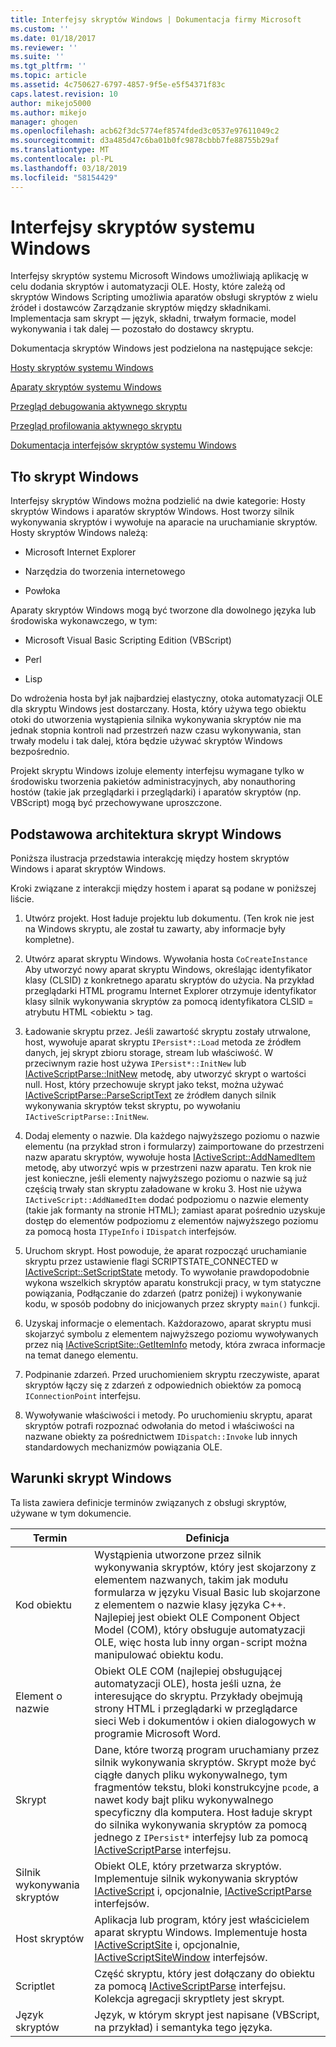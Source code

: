 ```yaml
---
title: Interfejsy skryptów Windows | Dokumentacja firmy Microsoft
ms.custom: ''
ms.date: 01/18/2017
ms.reviewer: ''
ms.suite: ''
ms.tgt_pltfrm: ''
ms.topic: article
ms.assetid: 4c750627-6797-4857-9f5e-e5f54371f83c
caps.latest.revision: 10
author: mikejo5000
ms.author: mikejo
manager: ghogen
ms.openlocfilehash: acb62f3dc5774ef8574fded3c0537e97611049c2
ms.sourcegitcommit: d3a485d47c6ba01b0fc9878cbbb7fe88755b29af
ms.translationtype: MT
ms.contentlocale: pl-PL
ms.lasthandoff: 03/18/2019
ms.locfileid: "58154429"
---
```

# <a name="windows-script-interfaces"></a>Interfejsy skryptów systemu Windows

Interfejsy skryptów systemu Microsoft Windows umożliwiają aplikację w celu dodania skryptów i automatyzacji OLE. Hosty, które zależą od skryptów Windows Scripting umożliwia aparatów obsługi skryptów z wielu źródeł i dostawców Zarządzanie skryptów między składnikami. Implementacja sam skrypt — język, składni, trwałym formacie, model wykonywania i tak dalej — pozostało do dostawcy skryptu.

Dokumentacja skryptów Windows jest podzielona na następujące sekcje:

[Hosty skryptów systemu Windows](../winscript/windows-script-hosts.md)

[Aparaty skryptów systemu Windows](../winscript/windows-script-engines.md)

[Przegląd debugowania aktywnego skryptu](../winscript/active-script-debugging-overview.md)

[Przegląd profilowania aktywnego skryptu](../winscript/active-script-profiling-overview.md)

[Dokumentacja interfejsów skryptów systemu Windows](../winscript/reference/windows-script-interfaces-reference.md)

## <a name="windows-script-background"></a>Tło skrypt Windows

Interfejsy skryptów Windows można podzielić na dwie kategorie: Hosty skryptów Windows i aparatów skryptów Windows. Host tworzy silnik wykonywania skryptów i wywołuje na aparacie na uruchamianie skryptów. Hosty skryptów Windows należą:

- Microsoft Internet Explorer

- Narzędzia do tworzenia internetowego

- Powłoka

Aparaty skryptów Windows mogą być tworzone dla dowolnego języka lub środowiska wykonawczego, w tym:

- Microsoft Visual Basic Scripting Edition (VBScript)

- Perl

- Lisp

Do wdrożenia hosta był jak najbardziej elastyczny, otoka automatyzacji OLE dla skryptu Windows jest dostarczany. Hosta, który używa tego obiektu otoki do utworzenia wystąpienia silnika wykonywania skryptów nie ma jednak stopnia kontroli nad przestrzeń nazw czasu wykonywania, stan trwały modelu i tak dalej, która będzie używać skryptów Windows bezpośrednio.

Projekt skryptu Windows izoluje elementy interfejsu wymagane tylko w środowisku tworzenia pakietów administracyjnych, aby nonauthoring hostów (takie jak przeglądarki i przeglądarki) i aparatów skryptów (np. VBScript) mogą być przechowywane uproszczone.

## <a name="windows-script-basic-architecture"></a>Podstawowa architektura skrypt Windows

Poniższa ilustracja przedstawia interakcję między hostem skryptów Windows i aparat skryptów Windows.

Kroki związane z interakcji między hostem i aparat są podane w poniższej liście.

1.  Utwórz projekt. Host ładuje projektu lub dokumentu. (Ten krok nie jest na Windows skryptu, ale został tu zawarty, aby informacje były kompletne).

2.  Utwórz aparat skryptu Windows. Wywołania hosta `CoCreateInstance` Aby utworzyć nowy aparat skryptu Windows, określając identyfikator klasy (CLSID) z konkretnego aparatu skryptów do użycia. Na przykład przeglądarki HTML programu Internet Explorer otrzymuje identyfikator klasy silnik wykonywania skryptów za pomocą identyfikatora CLSID = atrybutu HTML \<obiektu > tag.

3.  Ładowanie skryptu przez. Jeśli zawartość skryptu zostały utrwalone, host, wywołuje aparat skryptu `IPersist*::Load` metoda ze źródłem danych, jej skrypt zbioru storage, stream lub właściwość. W przeciwnym razie host używa `IPersist*::InitNew` lub [IActiveScriptParse::InitNew](../winscript/reference/iactivescriptparse-initnew.md) metodę, aby utworzyć skrypt o wartości null. Host, który przechowuje skrypt jako tekst, można używać [IActiveScriptParse::ParseScriptText](../winscript/reference/iactivescriptparse-parsescripttext.md) ze źródłem danych silnik wykonywania skryptów tekst skryptu, po wywołaniu `IActiveScriptParse::InitNew`.

4.  Dodaj elementy o nazwie. Dla każdego najwyższego poziomu o nazwie elementu (na przykład stron i formularzy) zaimportowane do przestrzeni nazw aparatu skryptów, wywołuje hosta [IActiveScript::AddNamedItem](../winscript/reference/iactivescript-addnameditem.md) metodę, aby utworzyć wpis w przestrzeni nazw aparatu. Ten krok nie jest konieczne, jeśli elementy najwyższego poziomu o nazwie są już częścią trwały stan skryptu załadowane w kroku 3. Host nie używa `IActiveScript::AddNamedItem` dodać podpoziomu o nazwie elementy (takie jak formanty na stronie HTML); zamiast aparat pośrednio uzyskuje dostęp do elementów podpoziomu z elementów najwyższego poziomu za pomocą hosta `ITypeInfo` i `IDispatch` interfejsów.

5.  Uruchom skrypt. Host powoduje, że aparat rozpocząć uruchamianie skryptu przez ustawienie flagi SCRIPTSTATE_CONNECTED w [IActiveScript::SetScriptState](../winscript/reference/iactivescript-setscriptstate.md) metody. To wywołanie prawdopodobnie wykona wszelkich skryptów aparatu konstrukcji pracy, w tym statyczne powiązania, Podłączanie do zdarzeń (patrz poniżej) i wykonywanie kodu, w sposób podobny do inicjowanych przez skrypty `main()` funkcji.

6.  Uzyskaj informacje o elementach. Każdorazowo, aparat skryptu musi skojarzyć symbolu z elementem najwyższego poziomu wywoływanych przez nią [IActiveScriptSite::GetItemInfo](../winscript/reference/iactivescriptsite-getiteminfo.md) metody, która zwraca informacje na temat danego elementu.

7.  Podpinanie zdarzeń. Przed uruchomieniem skryptu rzeczywiste, aparat skryptów łączy się z zdarzeń z odpowiednich obiektów za pomocą `IConnectionPoint` interfejsu.

8.  Wywoływanie właściwości i metody. Po uruchomieniu skryptu, aparat skryptów potrafi rozpoznać odwołania do metod i właściwości na nazwane obiekty za pośrednictwem `IDispatch::Invoke` lub innych standardowych mechanizmów powiązania OLE.

## <a name="windows-script-terms"></a>Warunki skrypt Windows

Ta lista zawiera definicje terminów związanych z obsługi skryptów, używane w tym dokumencie.

|Termin|Definicja|
|----------|----------------|
|Kod obiektu|Wystąpienia utworzone przez silnik wykonywania skryptów, który jest skojarzony z elementem nazwanych, takim jak modułu formularza w języku Visual Basic lub skojarzone z elementem o nazwie klasy języka C++. Najlepiej jest obiekt OLE Component Object Model (COM), który obsługuje automatyzacji OLE, więc hosta lub inny organ-script można manipulować obiektu kodu.|
|Element o nazwie|Obiekt OLE COM (najlepiej obsługującej automatyzacji OLE), hosta jeśli uzna, że interesujące do skryptu. Przykłady obejmują strony HTML i przeglądarki w przeglądarce sieci Web i dokumentów i okien dialogowych w programie Microsoft Word.|
|Skrypt|Dane, które tworzą program uruchamiany przez silnik wykonywania skryptów. Skrypt może być ciągłe danych pliku wykonywalnego, tym fragmentów tekstu, bloki konstrukcyjne `pcode`, a nawet kody bajt pliku wykonywalnego specyficzny dla komputera. Host ładuje skrypt do silnika wykonywania skryptów za pomocą jednego z `IPersist*` interfejsy lub za pomocą [IActiveScriptParse](../winscript/reference/iactivescriptparse.md) interfejsu.|
|Silnik wykonywania skryptów|Obiekt OLE, który przetwarza skryptów. Implementuje silnik wykonywania skryptów [IActiveScript](../winscript/reference/iactivescript.md) i, opcjonalnie, [IActiveScriptParse](../winscript/reference/iactivescriptparse.md) interfejsów.|
|Host skryptów|Aplikacja lub program, który jest właścicielem aparat skryptu Windows. Implementuje hosta [IActiveScriptSite](../winscript/reference/iactivescriptsite.md) i, opcjonalnie, [IActiveScriptSiteWindow](../winscript/reference/iactivescriptsitewindow.md) interfejsów.|
|Scriptlet|Część skryptu, który jest dołączany do obiektu za pomocą [IActiveScriptParse](../winscript/reference/iactivescriptparse.md) interfejsu. Kolekcja agregacji skryptlety jest skrypt.|
|Język skryptów|Język, w którym skrypt jest napisane (VBScript, na przykład) i semantyka tego języka.|